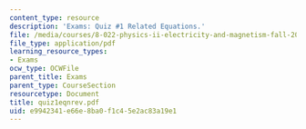 ```yaml
---
content_type: resource
description: 'Exams: Quiz #1 Related Equations.'
file: /media/courses/8-022-physics-ii-electricity-and-magnetism-fall-2002/e9942341e66e8ba0f1c45e2ac83a19e1_quiz1eqnrev.pdf
file_type: application/pdf
learning_resource_types:
- Exams
ocw_type: OCWFile
parent_title: Exams
parent_type: CourseSection
resourcetype: Document
title: quiz1eqnrev.pdf
uid: e9942341-e66e-8ba0-f1c4-5e2ac83a19e1
---
```

